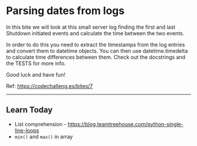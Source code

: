# Parsing dates from logs

In this bite we will look at this small server log finding the first and last Shutdown initiated events and calculate the time between the two events.

In order to do this you need to extract the timestamps from the log entries and convert them to datetime objects. You can then use datetime.timedelta to calculate time differences between them. Check out the docstrings and the TESTS for more info.

Good luck and have fun!

Ref: https://codechalleng.es/bites/7

----------

## Learn Today
- List comprehension - https://blog.teamtreehouse.com/python-single-line-loops
- `min()` and `max()` in array

